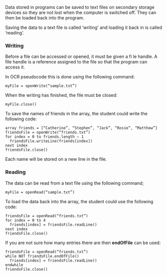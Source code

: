 Data stored in programs can be saved to text files on secondary storage devices so they are not lost when the computer is switched off. They can then be loaded back into the program.

Saving the data to a text file is called ‘writing’ and loading it back in is called ‘reading’.

### Writing
Before a file can be accessed or opened, it must be given a fi le handle. A file handle is a reference assigned to the file so that the program can access it.

In OCR pseudocode this is done using the following command:
```
myFile = openWrite(“sample.txt”)
```

When the writing has finished, the file must be closed:
```
myFile.close()
```

To save the names of friends in the array, the student could write the following code:
```
array friends = [“Catherine”, “Stephen”, “Jack”, “Rosie”, “Matthew”]
friendsFile = openWrite(“friends.txt”)
for index = 0 to friends.length – 1
  friendsFile.writeLine(friends[index])
next index
friendsFile.close()
```
Each name will be stored on a new line in the file.

### Reading
The data can be read from a text file using the following command;
```
myFile = openRead(“sample.txt”)
```
To load the data back into the array, the student could use the following code:
```
friendsFile = openRead(“friends.txt”)
for index = 0 to 4
  friends[index] = friendsFile.readLine()
next index
friendsFile.close()
```
If you are not sure how many entries there are then **endOfFile** can be used:
```
friendsFile = openRead(“friends.txt”)
while NOT friendsFile.endOfFile()
  friends[index] = friendsFile.readLine()
endwhile
friendsFile.close()
```